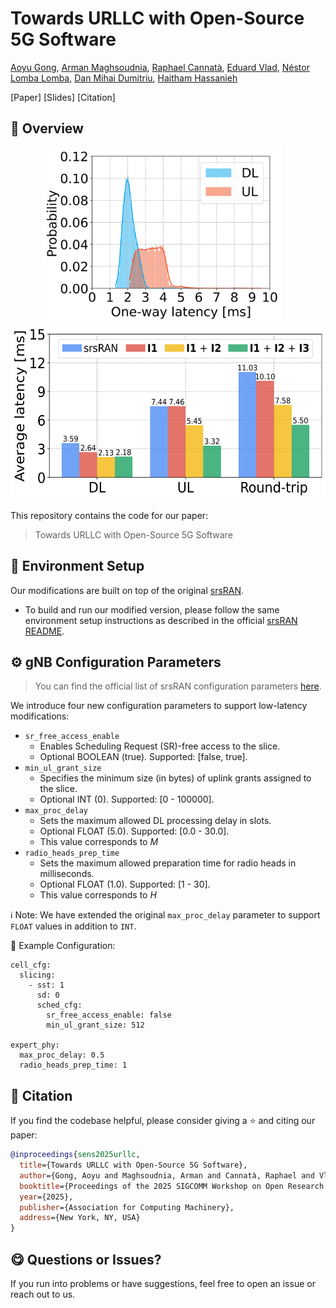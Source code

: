 # Towards URLLC with Open-Source 5G Software

[Aoyu Gong](https://aygong.com/), [Arman Maghsoudnia](https://people.epfl.ch/arman.maghsoudnia), [Raphael Cannatà](https://www.raphaelcannata.com/), [Eduard Vlad](https://evlad.de/), [Néstor Lomba Lomba](https://www.linkedin.com/in/nlomba), [Dan Mihai Dumitriu](https://www.linkedin.com/in/dmdumitriu), [Haitham Hassanieh](https://people.epfl.ch/haitham.alhassanieh?lang=en)

<!-- [[Paper](https://ojs.aaai.org/index.php/ICWSM/article/view/35838)] [[Slides](https://aygong.com/docu/icwsm25slides.pdf)] [[Citation](https://ojs.aaai.org/index.php/ICWSM/citationstylelanguage/download/bibtex?submissionId=35838&publicationId=34111)] -->
[Paper] [Slides] [Citation]

## 🧭 Overview

<div align="center">
  <p>
    <img src="assets/sr_free_distribution.png" height="280" style="margin-right: 20px;"/>
    <img src="assets/mean_latency_bar.png" height="280"/>
  </p>
</div>

This repository contains the code for our paper: 
> Towards URLLC with Open-Source 5G Software


## 🔧 Environment Setup

Our modifications are built on top of the original [srsRAN](https://github.com/srsran/srsRAN_Project).  
- To build and run our modified version, please follow the same environment setup instructions as described in the official [srsRAN README](/README.md).


## ⚙️ gNB Configuration Parameters

> You can find the official list of srsRAN configuration parameters [here](https://docs.srsran.com/projects/project/en/latest/user_manuals/source/config_ref.html).

We introduce four new configuration parameters to support low-latency modifications:

- `sr_free_access_enable`
    - Enables Scheduling Request (SR)-free access to the slice. 
    - Optional BOOLEAN (true). Supported: [false, true].
- `min_ul_grant_size`
    - Specifies the minimum size (in bytes) of uplink grants assigned to the slice.
    - Optional INT (0). Supported: [0 - 100000].
- `max_proc_delay`
    - Sets the maximum allowed DL processing delay in slots.
    - Optional FLOAT (5.0). Supported: [0.0 - 30.0].
    - This value corresponds to $M$
- `radio_heads_prep_time`
    - Sets the maximum allowed preparation time for radio heads in milliseconds.
    - Optional FLOAT (1.0). Supported: [1 - 30].
    - This value corresponds to $H$

ℹ️ Note: We have extended the original `max_proc_delay` parameter to support `FLOAT` values in addition to `INT`.

🧾 Example Configuration:

```
cell_cfg:
  slicing:
    - sst: 1
      sd: 0
      sched_cfg:
        sr_free_access_enable: false
        min_ul_grant_size: 512

expert_phy:
  max_proc_delay: 0.5
  radio_heads_prep_time: 1
```


## 📄 Citation

If you find the codebase helpful, please consider giving a ⭐ and citing our paper:
```bibtex
@inproceedings{sens2025urllc,
  title={Towards URLLC with Open-Source 5G Software},
  author={Gong, Aoyu and Maghsoudnia, Arman and Cannatà, Raphael and Vlad, Eduard and Lomba Lomba, Néstor and Dumitriu, Dan Mihai and Hassanieh, Haitham},
  booktitle={Proceedings of the 2025 SIGCOMM Workshop on Open Research Infrastructures and Toolkits for 6G (OpenRIT6G '25)},
  year={2025},
  publisher={Association for Computing Machinery},
  address={New York, NY, USA}
}
```


## 😋 Questions or Issues?

If you run into problems or have suggestions, feel free to open an issue or reach out to us.